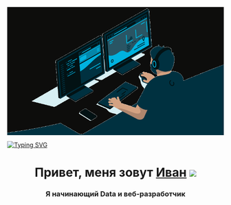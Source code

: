 <img src="https://github.com/Splucheviy/Splucheviy/blob/main/img/user%20(2).gif?raw=true" align='center' alt="шапка профиля">

[![Typing SVG](https://readme-typing-svg.herokuapp.com?color=%2336BCF7&lines=Computer+science+student)](https://github.com/Splucheviy)

<h1 align="center">Привет, меня зовут <a href="https://github.com/Splucheviy" target="_blank">Иван</a> 
<img src="https://github.com/blackcater/blackcater/raw/main/images/Hi.gif" height="32"/></h1>
<h3 align="center">Я начинающий Data и веб-разработчик</h3>
